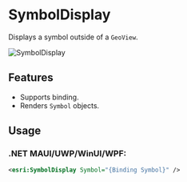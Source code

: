 # SymbolDisplay

Displays a symbol outside of a `GeoView`.

![SymbolDisplay](https://user-images.githubusercontent.com/1378165/73390051-31676080-428a-11ea-9feb-afb5d2aa6385.png)

## Features

- Supports binding.
- Renders `Symbol` objects.

## Usage

### .NET MAUI/UWP/WinUI/WPF:
```xml
<esri:SymbolDisplay Symbol="{Binding Symbol}" />
```
